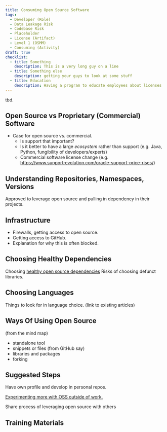 ```yaml
---
title: Consuming Open Source Software
tags: 
  - Developer (Role)
  - Data Leakage Risk
  - Codebase Risk
  - Placeholder
  - License (Artifact)
  - Level 1 (OSMM)
  - Consuming (Activity)
draft: true
checklist: 
  - title: Something
    description: This is a very long guy on a line
  - title: Something else
    description: getting your guys to look at some stuff
  - title: Education
    description: Having a program to educate employees about licenses
---
```


tbd.

## Open Source vs Proprietary (Commercial) Software

- Case for open source vs. commercial. 
   - Is support that important?  
   - Is it better to have a large _ecosystem_ rather than support (e.g. Java, Python, fungibility of developers/experts)
   - Commercial software license change (e.g. https://www.supportrevolution.com/oracle-support-price-rises/)
   
## Understanding Repositories, Namespaces, Versions




Approved to leverage open source and pulling in dependency in their projects.


## Infrastructure

 - Firewalls, getting access to open source.
 - Getting access to GitHub.
 - Explanation for why this is often blocked.

## Choosing Healthy Dependencies

Choosing [healthy open source dependencies](../Measurements/Project-Health)
Risks of choosing defunct libraries.

## Choosing Languages

Things to look for in language choice.  (link to existing articles)


## Ways Of Using Open Source 

(from the mind map)

- standalone tool
- snippets or files (from GitHub say)
- libraries and packages
- forking

## Suggested Steps

Have own profile and develop in personal repos. 

[Experimenting more with OSS outside of work.](Contributing-To-Projects)

Share process of leveraging open source with others

## Training Materials

<BokTagList tag="Consuming (Activity)" filter="Training" />